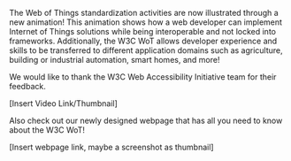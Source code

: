The Web of Things standardization activities are now illustrated through a new animation!
This animation shows how a web developer can implement Internet of Things solutions while being interoperable and not locked into frameworks.
Additionally, the W3C WoT allows developer experience and skills to be transferred to different application domains such as agriculture,
building or industrial automation, smart homes, and more!

We would like to thank the W3C Web Accessibility Initiative team for their feedback. 

[Insert Video Link/Thumbnail]

Also check out our newly designed webpage that has all you need to know about the W3C WoT!

[Insert webpage link, maybe a screenshot as thumbnail]
